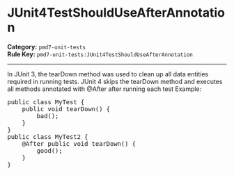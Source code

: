 # JUnit4TestShouldUseAfterAnnotation
**Category:** `pmd7-unit-tests`<br/>
**Rule Key:** `pmd7-unit-tests:JUnit4TestShouldUseAfterAnnotation`<br/>


-----

In JUnit 3, the tearDown method was used to clean up all data entities required in running tests.
JUnit 4 skips the tearDown method and executes all methods annotated with @After after running each test Example:
<pre>
public class MyTest {
    public void tearDown() {
        bad();
    }
}
public class MyTest2 {
    @After public void tearDown() {
        good();
    }
}
</pre>
